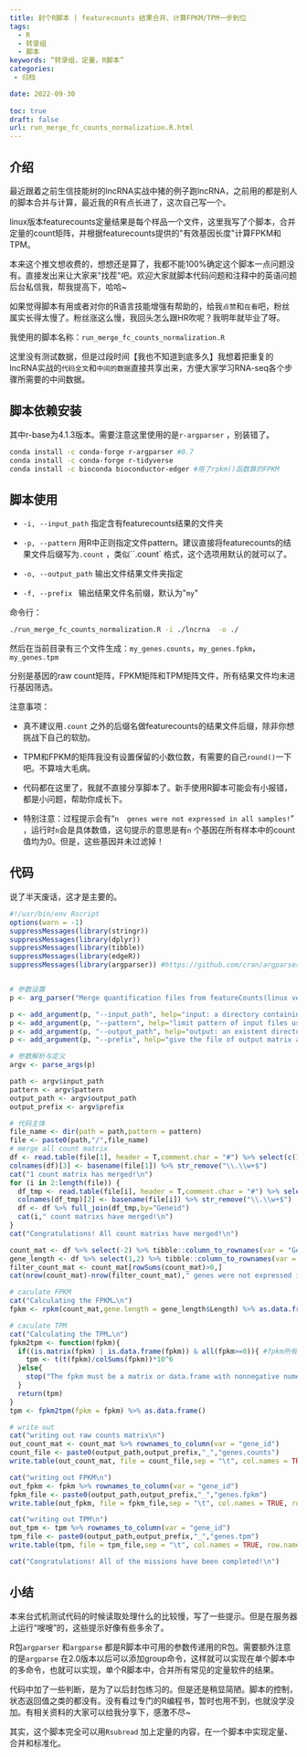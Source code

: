 ```yaml
---
title: 封个R脚本 | featurecounts 结果合并、计算FPKM/TPM一步到位
tags:
  - R
  - 转录组
  - 脚本
keywords: “转录组，定量，R脚本”
categories:
 - 归档

date: 2022-09-30
  
toc: true
draft: false
url: run_merge_fc_counts_normalization.R.html
---
```


## 介绍

最近跟着之前生信技能树的lncRNA实战中猪的例子跑lncRNA，之前用的都是别人的脚本合并与计算，最近我的R有点长进了，这次自己写一个。

linux版本featurecounts定量结果是每个样品一个文件，这里我写了个脚本，合并定量的count矩阵，并根据featurecounts提供的"有效基因长度"计算FPKM和TPM。

本来这个推文想收费的，想想还是算了，我都不能100%确定这个脚本一点问题没有。直接发出来让大家来"找茬"吧。欢迎大家就脚本代码问题和注释中的英语问题后台私信我，帮我提高下，哈哈~

如果觉得脚本有用或者对你的R语言技能增强有帮助的，给我`点赞`和`在看`吧，粉丝属实长得太慢了。粉丝涨这么慢，我回头怎么跟HR吹呢？我明年就毕业了呀。

我使用的脚本名称：`run_merge_fc_counts_normalization.R`

这里没有测试数据，但是过段时间【我也不知道到底多久】我想着把重复的lncRNA实战的`代码全文`和`中间的数据`直接共享出来，方便大家学习RNA-seq各个步骤所需要的中间数据。

## 脚本依赖安装

其中r-base为4.1.3版本。需要注意这里使用的是`r-argparser` ，别装错了。

```sh
conda install -c conda-forge r-argparser #0.7
conda install -c conda-forge r-tidyverse
conda install -c bioconda bioconductor-edger #用了rpkm()函数算的FPKM
```

## 脚本使用

- `-i, --input_path`  指定含有featurecounts结果的文件夹
- `-p, --pattern` 用R中正则指定文件pattern。建议直接将featurecounts的结果文件后缀写为`.count` ，类似``<sample>.count` 格式，这个选项用默认的就可以了。

- `-o, --output_path` 输出文件结果文件夹指定
- `-f, --prefix ` 输出结果文件名前缀，默认为"`my`"

命令行：

```sh
./run_merge_fc_counts_normalization.R -i ./lncrna  -o ./
```

然后在当前目录有三个文件生成：`my_genes.counts`，`my_genes.fpkm`，`my_genes.tpm`

分别是基因的raw count矩阵，FPKM矩阵和TPM矩阵文件，所有结果文件均未进行基因筛选。

注意事项：

- 真不建议用`.count` 之外的后缀名做featurecounts的结果文件后缀，除非你想挑战下自己的软肋。

- TPM和FPKM的矩阵我没有设置保留的小数位数，有需要的自己`round()`一下吧。不算啥大毛病。
- 代码都在这里了，我就不直接分享脚本了。新手使用R脚本可能会有小报错，都是小问题，帮助你成长下。
- 特别注意：过程提示会有“`n  genes were not expressed in all samples!`” ，运行时`n`会是具体数值，这句提示的意思是有`n` 个基因在所有样本中的count值均为0。但是，这些基因并未过滤掉！

## 代码

说了半天废话，这才是主要的。

```R
#!/usr/bin/env Rscript
options(warn = -1)
suppressMessages(library(stringr))
suppressMessages(library(dplyr))
suppressMessages(library(tibble))
suppressMessages(library(edgeR))
suppressMessages(library(argparser)) #https://github.com/cran/argparser


# 参数设置
p <- arg_parser("Merge quantification files from featureCounts(linux version) and calculate FPKM/TPM")

p <- add_argument(p, "--input_path", help="input: a directory containing the counts matrix named with '<sample>.count'", type="character",default = "./")
p <- add_argument(p, "--pattern", help="limit pattern of input files using regular expression in R language",type="character",default = "*count$")
p <- add_argument(p, "--output_path", help="output: an existent directory", type="character",default = "./")
p <- add_argument(p, "--prefix", help="give the file of output matrix a prefix like '<output_prefix>_genes.*'", type="character",default = "my",short = "-f")

# 参数解析与定义
argv <- parse_args(p)

path <- argv$input_path
pattern <- argv$pattern
output_path <- argv$output_path
output_prefix <- argv$prefix

# 代码主体
file_name <- dir(path = path,pattern = pattern)
file <- paste0(path,"/",file_name)
# merge all count matrix
df <- read.table(file[1], header = T,comment.char = "#") %>% select(c(1,6,7))
colnames(df)[3] <- basename(file[1]) %>% str_remove("\\.\\w+$")
cat("1 count matrix has merged!\n")
for (i in 2:length(file)) {
  df_tmp <- read.table(file[i], header = T,comment.char = "#") %>% select(c(1,7))
  colnames(df_tmp)[2] <- basename(file[i]) %>% str_remove("\\.\\w+$")
  df <- df %>% full_join(df_tmp,by="Geneid")
  cat(i," count matrixs have merged!\n")
}
cat("Congratulations! All count matrixs have merged!\n")

count_mat <- df %>% select(-2) %>% tibble::column_to_rownames(var = "Geneid")
gene_length <- df %>% select(1,2) %>% tibble::column_to_rownames(var = "Geneid")
filter_count_mat <- count_mat[rowSums(count_mat)>0,]
cat(nrow(count_mat)-nrow(filter_count_mat)," genes were not expressed in all samples!\n")

# caculate FPKM
cat("Calculating the FPKM…\n")
fpkm <- rpkm(count_mat,gene.length = gene_length$Length) %>% as.data.frame()

# caculate TPM
cat("Calculating the TPM…\n")
fpkm2tpm <- function(fpkm){
  if((is.matrix(fpkm) | is.data.frame(fpkm)) & all(fpkm>=0)){ #fpkm所有值为非负且为矩阵或者数据框
    tpm <- t(t(fpkm)/colSums(fpkm))*10^6
  }else{
    stop("The fpkm must be a matrix or data.frame with nonnegative numerical values!")
  }
  return(tpm)
}
tpm <- fpkm2tpm(fpkm = fpkm) %>% as.data.frame() 

# write out 
cat("writing out raw counts matrix\n")
out_count_mat <- count_mat %>% rownames_to_column(var = "gene_id")
count_file <- paste0(output_path,output_prefix,"_","genes.counts")
write.table(out_count_mat, file = count_file,sep = "\t", col.names = TRUE, row.names = FALSE, quote = FALSE)

cat("writing out FPKM\n")
out_fpkm <- fpkm %>% rownames_to_column(var = "gene_id")
fpkm_file <- paste0(output_path,output_prefix,"_","genes.fpkm")
write.table(out_fpkm, file = fpkm_file,sep = "\t", col.names = TRUE, row.names = FALSE, quote = FALSE)

cat("writing out TPM\n")
out_tpm <- tpm %>% rownames_to_column(var = "gene_id")
tpm_file <- paste0(output_path,output_prefix,"_","genes.tpm")
write.table(tpm, file = tpm_file,sep = "\t", col.names = TRUE, row.names = FALSE, quote = FALSE)

cat("Congratulations! All of the missions have been completed!\n")

```

## 小结

本来台式机测试代码的时候读取处理什么的比较慢，写了一些提示。但是在服务器上运行“嗖嗖”的，这些提示好像有些多余了。

R包`argparser` 和`argparse` 都是R脚本中可用的参数传递用的R包。需要额外注意的是`argparse` 在2.0版本以后可以添加group命令，这样就可以实现在单个脚本中的多命令，也就可以实现，单个R脚本中，合并所有常见的定量软件的结果。

代码中加了一些判断，是为了以后封包练习的。但是还是稍显简陋。脚本的控制，状态返回值之类的都没有。没有看过专门的R编程书，暂时也用不到，也就没学没加。有相关资料的大家可以给我分享下，感激不尽~

其实，这个脚本完全可以用`Rsubread` 加上定量的内容，在一个脚本中实现定量、合并和标准化。